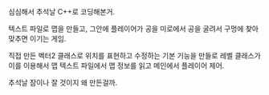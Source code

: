 심심해서 추석날 C++로 코딩해본거.

텍스트 파일로 맵을 만들고, 그안에 플레이어가 공을 미로에서 공을 굴려서 구멍에 찾아 맞추면 이기는 게임.


직접 만든 벡터2 클래스로 위치를 표현하고 수정하는 기본 기능을 만들로 레벨 클래스가 이를 이용해서 맵 텍스트 파일에서 맵 정보를 읽고
메인에서 플레이어 제어.

추석날 잠이나 잘 것이지 왜 만든걸까.
